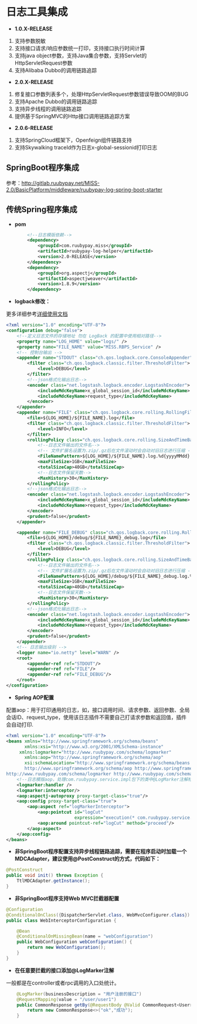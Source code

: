 # 日志工具集成

- **1.0.X-RELEASE**

1. 支持参数脱敏
2. 支持接口请求/响应参数统一打印，支持接口执行时间计算
3. 支持java object参数，支持Java集合参数，支持Servlet的HttpServletRequest参数
4. 支持Alibaba Dubbo的调用链路追踪

- **2.0.X-RELEASE**

1. 修复接口参数列表多个，处理HttpServletRequest参数错误导致OOM的BUG
2. 支持Apache Dubbo的调用链路追踪
3. 支持异步线程的调用链路追踪
4. 提供基于SpringMVC的Http接口调用链路追踪方案

- **2.0.6-RELEASE**

1. 支持SpringCloud框架下，Openfeign组件链路支持
2. 支持Skywalking traceId作为日志x-global-sessionid打印日志

## SpringBoot程序集成

参考：http://gitlab.ruubypay.net/MISS-2.0/BasicPlatform/middleware/ruubypay-log-spring-boot-starter


## 传统Spring程序集成

- **pom**

```xml
        <!--日志模版依赖-->
        <dependency>
            <groupId>com.ruubypay.miss</groupId>
            <artifactId>ruubypay-log-helper</artifactId>
            <version>2.0-RELEASE</version>
        </dependency>
        <dependency>
            <groupId>org.aspectj</groupId>
            <artifactId>aspectjweaver</artifactId>
            <version>1.8.9</version>
        </dependency>
```
     
- **logback修改：**

更多详细参考[详细使用文档](/use-detail.md)

```xml
<?xml version="1.0" encoding="UTF-8"?>
<configuration debug="false">
    <!--定义日志文件的存储地址 勿在 LogBack 的配置中使用相对路径-->
    <property name="LOG_HOME" value="logs/" />
    <property name="FILE_NAME" value="MISS.RBPS_Service" />
    <!-- 控制台输出 -->
    <appender name="STDOUT" class="ch.qos.logback.core.ConsoleAppender">
        <filter class="ch.qos.logback.classic.filter.ThresholdFilter">
            <level>DEBUG</level>
        </filter>
        <!--json格式化输出日志-->
        <encoder class="net.logstash.logback.encoder.LogstashEncoder">
            <includeMdcKeyName>x_global_session_id</includeMdcKeyName>
            <includeMdcKeyName>request_type</includeMdcKeyName>
        </encoder>
    </appender>
    <appender name="FILE" class="ch.qos.logback.core.rolling.RollingFileAppender">
        <file>${LOG_HOME}/${FILE_NAME}.log</file>
        <filter class="ch.qos.logback.classic.filter.ThresholdFilter">
            <level>INFO</level>
        </filter>
        <rollingPolicy class="ch.qos.logback.core.rolling.SizeAndTimeBasedRollingPolicy">
            <!--日志文件输出的文件名-->
            <!-- 文件扩展名设置为.zip/.gz后在文件滚动时会自动对旧日志进行压缩 -->
            <FileNamePattern>${LOG_HOME}/${FILE_NAME}.log.%d{yyyyMMdd}.%i.zip</FileNamePattern>
            <maxFileSize>1GB</maxFileSize>
            <totalSizeCap>40GB</totalSizeCap>
            <!--日志文件保留天数-->
            <MaxHistory>30</MaxHistory>
        </rollingPolicy>
        <!--json格式化输出日志-->
        <encoder class="net.logstash.logback.encoder.LogstashEncoder">
            <includeMdcKeyName>x_global_session_id</includeMdcKeyName>
            <includeMdcKeyName>request_type</includeMdcKeyName>
        </encoder>
        <prudent>false</prudent>
    </appender>

    <appender name="FILE_DEBUG" class="ch.qos.logback.core.rolling.RollingFileAppender">
        <file>${LOG_HOME}/debug/${FILE_NAME}_debug.log</file>
        <filter class="ch.qos.logback.classic.filter.ThresholdFilter">
            <level>DEBUG</level>
        </filter>
        <rollingPolicy class="ch.qos.logback.core.rolling.SizeAndTimeBasedRollingPolicy">
            <!--日志文件输出的文件名-->
            <!-- 文件扩展名设置为.zip/.gz后在文件滚动时会自动对旧日志进行压缩 -->
            <FileNamePattern>${LOG_HOME}/debug/${FILE_NAME}_debug.log.%d{yyyyMMdd}.%i.zip</FileNamePattern>
            <maxFileSize>1GB</maxFileSize>
            <totalSizeCap>40GB</totalSizeCap>
            <!--日志文件保留天数-->
            <MaxHistory>30</MaxHistory>
        </rollingPolicy>
        <!--json格式化输出日志-->
        <encoder class="net.logstash.logback.encoder.LogstashEncoder">
            <includeMdcKeyName>x_global_session_id</includeMdcKeyName>
            <includeMdcKeyName>request_type</includeMdcKeyName>
        </encoder>
        <prudent>false</prudent>
    </appender>
    <!-- 日志输出级别 -->
    <logger name="io.netty" level="WARN" />
    <root>
        <appender-ref ref="STDOUT"/>
        <appender-ref ref="FILE"/>
        <appender-ref ref="FILE_DEBUG"/>
    </root>
</configuration>
```


- **Spring AOP配置**

配置aop：用于打印通用的日志，如，接口调用时间、请求参数、返回参数、全局会话ID、request_type，使用该日志插件不需要自己打请求参数和返回值，插件会自动打印.

```xml
<?xml version="1.0" encoding="UTF-8"?>
<beans xmlns="http://www.springframework.org/schema/beans"
       xmlns:xsi="http://www.w3.org/2001/XMLSchema-instance"
     xmlns:logmarker="http://www.ruubypay.com/schema/logmarker"
       xmlns:aop="http://www.springframework.org/schema/aop"
       xsi:schemaLocation="http://www.springframework.org/schema/beans http://www.springframework.org/schema/beans/spring-beans.xsd
       http://www.springframework.org/schema/aop http://www.springframework.org/schema/aop/spring-aop.xsd
http://www.ruubypay.com/schema/logmarker http://www.ruubypay.com/schema/logmarker/logmarker.xsd">
    <!--日志模版aop，处理com.ruubypay.service.impl包下的类中@LogMarker注解标注的方法-->
    <logmarker:handler />
    <logmarker:interceptor/>
    <aop:aspectj-autoproxy proxy-target-class="true"/>
    <aop:config proxy-target-class="true">
        <aop:aspect ref="logMarkerInterceptor">
            <aop:pointcut id="logCut"
                          expression="execution(* com.ruubypay.service.impl.*.*(..)) &amp;&amp;@annotation(com.ruubypay.log.annotation.LogMarker)"/>
            <aop:around pointcut-ref="logCut" method="proceed"/>
        </aop:aspect>
    </aop:config>
</beans>
```

- **非SpringBoot程序配置支持异步线程链路追踪，需要在程序启动时加载一个MDCAdapter，建议使用@PostConstruct的方式，代码如下：**

```java
@PostConstruct
public void init() throws Exception {
    TtlMDCAdapter.getInstance();
}
```

- **非SpringBoot程序支持Web MVC拦截器配置**

```java
@Configuration
@ConditionalOnClass({DispatcherServlet.class, WebMvcConfigurer.class})
public class WebInterceptorConfiguration {

    @Bean
    @ConditionalOnMissingBean(name = "webConfiguration")
    public WebConfiguration webConfiguration() {
        return new WebConfiguration();
    }
}
```

-  **在任意要拦截的接口添加@LogMarker注解**

一般都是在controller或者rpc调用的入口处统计。

```java
    @LogMarker(businessDescription = "用户注册的接口")
    @RequestMapping(value = "/user/user1")
    public CommonResponse getBy(@RequestBody @Valid CommonRequest<User> user){
        return new CommonResponse<>("ok","成功");
    }  
```
